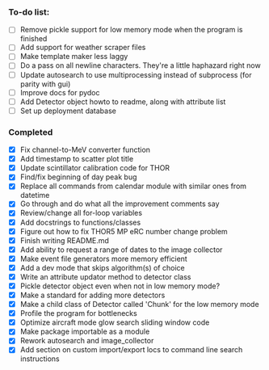 ### To-do list:
- [ ] Remove pickle support for low memory mode when the program is finished
- [ ] Add support for weather scraper files
- [ ] Make template maker less laggy
- [ ] Do a pass on all newline characters. They're a little haphazard right now
- [ ] Update autosearch to use multiprocessing instead of subprocess (for parity with gui)
- [ ] Improve docs for pydoc
- [ ] Add Detector object howto to readme, along with attribute list
- [ ] Set up deployment database

### Completed
- [x] Fix channel-to-MeV converter function
- [x] Add timestamp to scatter plot title
- [x] Update scintillator calibration code for THOR
- [x] Find/fix beginning of day peak bug 
- [x] Replace all commands from calendar module with similar ones from datetime
- [x] Go through and do what all the improvement comments say
- [x] Review/change all for-loop variables 
- [x] Add docstrings to functions/classes
- [x] Figure out how to fix THOR5 MP eRC number change problem
- [x] Finish writing README.md
- [x] Add ability to request a range of dates to the image collector
- [x] Make event file generators more memory efficient
- [x] Add a dev mode that skips algorithm(s) of choice
- [x] Write an attribute updator method to detector class
- [x] Pickle detector object even when not in low memory mode?
- [x] Make a standard for adding more detectors
- [x] Make a child class of Detector called 'Chunk' for the low memory mode
- [x] Profile the program for bottlenecks
- [x] Optimize aircraft mode glow search sliding window code
- [x] Make package importable as a module
- [x] Rework autosearch and image_collector
- [x] Add section on custom import/export locs to command line search instructions